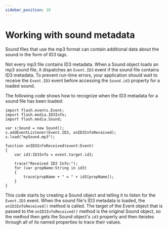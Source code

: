 ```yaml
---
sidebar_position: 10
---
```


# Working with sound metadata

Sound files that use the mp3 format can contain additional data about the sound
in the form of ID3 tags.

Not every mp3 file contains ID3 metadata. When a Sound object loads an mp3 sound
file, it dispatches an `Event.ID3` event if the sound file contains ID3
metadata. To prevent run-time errors, your application should wait to receive
the `Event.ID3` event before accessing the `Sound.id3` property for a loaded
sound.

The following code shows how to recognize when the ID3 metadata for a sound file
has been loaded:

```
import flash.events.Event;
import flash.media.ID3Info;
import flash.media.Sound;

var s:Sound = new Sound();
s.addEventListener(Event.ID3, onID3InfoReceived);
s.load("mySound.mp3");

function onID3InfoReceived(event:Event)
{
	var id3:ID3Info = event.target.id3;

	trace("Received ID3 Info:");
	for (var propName:String in id3)
	{
		trace(propName + " = " + id3[propName]);
	}
}
```

This code starts by creating a Sound object and telling it to listen for the
`Event.ID3` event. When the sound file's ID3 metadata is loaded, the
`onID3InfoReceived()` method is called. The target of the Event object that is
passed to the `onID3InfoReceived()` method is the original Sound object, so the
method then gets the Sound object's `id3` property and then iterates through all
of its named properties to trace their values.
